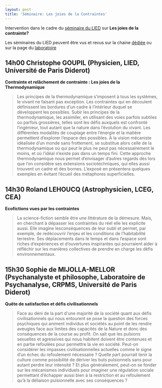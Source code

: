 ```yaml
---
layout: post
title: 'Séminaire: Les joies de la Contraintes'
---
```


Intervention dans le cadre du [séminaire du LIED](http://www.lied-pieri.univ-paris-diderot.fr/?tribe_events=seminaire-thematique-lied-theme-les-joies-de-la-contrainte) sur **Les joies de la contrainte?**

Les séminaires du LIED peuvent être vus et revus sur la chaine [dédiée](https://www.youtube.com/channel/UCguAPdIjrIupzrFsN1QgVkg) ou sur la page du [laboratoire](http://www.lied-pieri.univ-paris-diderot.fr/?p=3655)

## 14h00 Christophe GOUPIL (Physicien, LIED, Université de Paris Diderot)

**Contrainte et relâchement de contrainte : Les joies de la Thermodynamique**

> Les principes de la thermodynamique s’imposent à tous les systèmes, le vivant ne faisant pas exception. Les contraintes qui en découlent définissent les bordures d’un cadre à l’intérieur duquel se développent les possibles. Subir les principes de la thermodynamique, les assimiler, en utilisant des voies parfois subtiles ou parfois grossières, telles sont les défis auxquels est confronté l’ingénieur, tout autant que la nature dans l’évolution du vivant. Les différentes modalités de couplage entre l’énergie et la matière permettent d’explorer l’espace des possibles. A la vision mécaniste idéalisée d’un monde sans frottement, se substitue alors celle de la thermodynamique où qui peut le plus ne peut pas nécessairement le moins, et où l’idéal n’existe pas dans un temps fini. Cette approche thermodynamique nous permet d’envisager d’autres regards dès lors que l’on considère ses extensions sociotechniques, qui elles aussi trouvent un cadre et des bornes. L’exposé en présentera quelques exemples en évitant l’écueil des métaphores superficielles.

## 14h30 Roland LEHOUCQ (Astrophysicien, LCEG, CEA)

**Ecofictions vues par les contraintes**

> La science-fiction semble être une littérature de la démesure. Mais, en cherchant à dépasser les contraintes du réel elle les explicite aussi. Elle imagine lesconséquences de leur oubli et permet, par exemple, de redécouvrir l’enjeu et les conditions de l’habitabilité terrestre. Ses déplacements dans le temps et dans l’espace sont riches d’expériences et d’ouvertures inspirantes qui pourraient aider à réfléchir sur les manières collectives de prendre en charge les défis environnementaux.

## 15h30 Sophie de MIJOLLA-MELLOR (Psychanalyste et philosophe, Laboratoire de Psychanalyse, CRPMS, Université de Paris Diderot)

**Quête de satisfaction et défis civilisationnels**

> Face au déni de la part d'une majorité de la société quant aux défis civilisationnels qui nous entourent se pose la question des forces psychiques qui animent individus et sociétés au point de les rendre aveugles face aux limites des capacités de la Nature et donc des conséquences de la course au profit. On sait que les pulsions sexuelles et agressives qui nous habitent doivent être contenues et en partie refoulées pour permettre la vie en société. Peut-on considérer les impasses civilisationnelles actuelles comme le signe d’un échec du refoulement nécessaire ? Quelle part pourrait tenir la culture comme possibilité de dériver les buts pulsionnels sans pour autant perdre leur intensité ? Et plus généralement, peut-on se fonder sur les mécanismes individuels pour imaginer une régulation sociale permettant d’échapper aussi bien à la restriction et au refoulement qu’à la déliaison pulsionnelle avec ses conséquences ?






